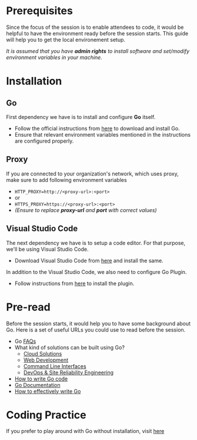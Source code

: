# Prerequisites

Since the focus of the session is to enable attendees to code, it would be helpful to have the environment ready before the session starts. This guide will help you to get the local environement setup. 

*It is assumed that you have __admin rights__ to install software and set/modify environment variables in your machine.*

# Installation

## Go
First dependency we have is to install and configure __Go__ itself. 
- Follow the official instructions from [here](https://golang.org/doc/install) to download and install Go.
- Ensure that relevant environment variables mentioned in the instructions are configured properly. 

## Proxy
If you are connected to your organization's network, which uses proxy, make sure to add following environment variables

- `HTTP_PROXY=http://<proxy-url>:<port>`
- or 
- `HTTPS_PROXY=https://<proxy-url>:<port>`
- *(Ensure to replace __proxy-url__ and __port__ with correct values)*

## Visual Studio Code
The next dependency we have is to setup a code editor. For that purpose, we'll be using Visual Studio Code.

- Download Visual Studio Code from [here](https://code.visualstudio.com/Download) and install the same.

In addition to the Visual Studio Code, we also need to configure Go Plugin. 

- Follow instructions from [here](https://marketplace.visualstudio.com/items?itemName=ms-vscode.Go) to install the plugin.

# Pre-read
Before the session starts, it would help you to have some background about Go. Here is a set of useful URLs you could use to read before the session.

- Go [FAQs](https://golang.org/doc/faq)
- What kind of solutions can be built using Go?
    - [Cloud Solutions](https://go.dev/solutions/cloud/)
    - [Web Development](https://go.dev/solutions/webdev/)
    - [Command Line Interfaces](https://go.dev/solutions/clis/)
    - [DevOps & Site Reliability Engineering](https://go.dev/solutions/devops/)
- [How to write Go code](https://golang.org/doc/code.html)
- [Go Documentation](https://golang.org/doc/)
- [How to effectively write Go](https://golang.org/doc/effective_go.html)

# Coding Practice

If you prefer to play around with Go without installation, visit [here](https://play.golang.org/)
